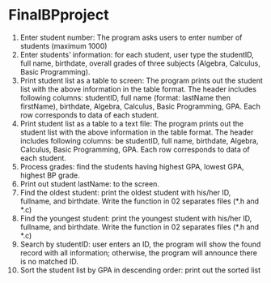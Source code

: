# FinalBPproject
1. Enter student number: The program asks users to enter number of students (maximum 1000)
2. Enter students’ information: for each student, user type the studentID, full name, birthdate, overall grades of three subjects (Algebra, Calculus, Basic Programming).
3. Print student list as a table to screen: The program prints out the student list with the above information in the table format. The header includes following columns: studentID, full name (format: lastName then firstName), birthdate, Algebra, Calculus, Basic Programming, GPA. Each row corresponds to data of each student.
4. Print student list as a table to a text file: The program prints out the student list with the above information in the table format. The header includes following columns: be studentID, full name, birthdate, Algebra, Calculus, Basic Programming, GPA. Each row corresponds to data of each student.
5. Process grades: find the students having highest GPA, lowest GPA, highest BP grade. 
6. Print out student lastName: to the screen.
7. Find the oldest student: print the oldest student with his/her ID, fullname, and birthdate. Write the function in 02 separates files (*.h and *.c)
8. Find the youngest student: print the youngest student with his/her ID, fullname, and birthdate. Write the function in 02 separates files (*.h and *.c)
9. Search by studentID: user enters an ID, the program will show the found record with all information; otherwise, the program will announce there is no matched ID. 
10. Sort the student list by GPA in descending order: print out the sorted list
